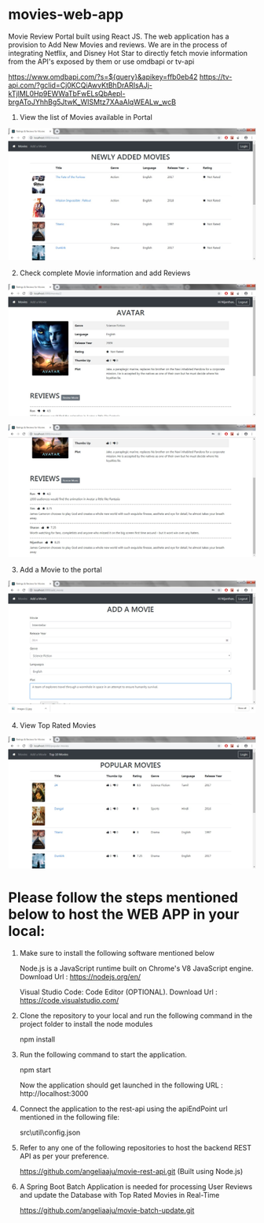 # movies-web-app

Movie Review Portal built using React JS. The web application has a provision to Add New Movies and reviews. We are in the process of integrating Netflix, and Disney Hot Star to directly fetch movie information from the API's exposed by them or use omdbapi or tv-api 

https://www.omdbapi.com/?s=${query}&apikey=ffb0eb42
https://tv-api.com/?gclid=Cj0KCQiAwvKtBhDrARIsAJj-kTjlML0Hp9EWWaTbFwELsQbAepl-brgAToJYhhBg5JtwK_WISMtz7XAaAlqWEALw_wcB

1. View the list of Movies available in Portal

![](/screenshots/Movies.jpg)

2. Check complete Movie information and add Reviews

![](/screenshots/MovieInfo.jpg)

![](/screenshots/CheckReviews.jpg)

3. Add a Movie to the portal

![](/screenshots/AddMovie.jpg)

4. View Top Rated Movies

![](/screenshots/Top10Movies.jpg)

# Please follow the steps mentioned below to host the WEB APP in your local:

1. Make sure to install the following software mentioned below

    Node.js is a JavaScript runtime built on Chrome's V8 JavaScript engine.
    Download Url : https://nodejs.org/en/
    
    Visual Studio Code: Code Editor (OPTIONAL).
    Download Url : https://code.visualstudio.com/
    
2. Clone the repository to your local and run the following command in the project folder to install the node modules

     npm install
     
3. Run the following command to start the application.

     npm start
     
   Now the application should get launched in the following URL : http://localhost:3000
   
4. Connect the application to the rest-api using the apiEndPoint url  mentioned in the following file:
    
      src\util\config.json
      
5. Refer to any one of the following repositories to host the backend REST API as per your preference.

      https://github.com/angeliaaju/movie-rest-api.git (Built using Node.js)
  
6. A Spring Boot Batch Application is needed for processing User Reviews and update the Database with Top Rated Movies in Real-Time

      https://github.com/angeliaaju/movie-batch-update.git
